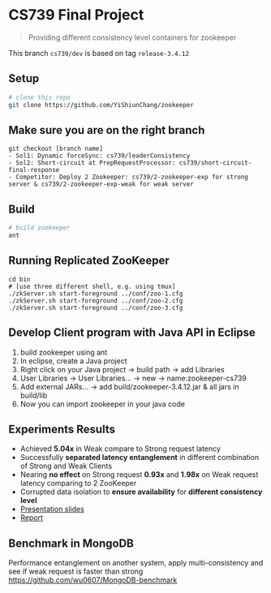 # CS739 Final Project

> Providing different consistency level containers for zookeeper

This branch `cs739/dev` is based on tag `release-3.4.12`

## Setup

```sh
# clone this repo
git clone https://github.com/YiShiunChang/zookeeper
```

## Make sure you are on the right branch
```
git checkout [branch name]
- Sol1: Dynamic forceSync: cs739/leaderConsistency
- Sol2: Short-circuit at PrepRequestProcessor: cs739/short-circuit-final-response
- Competitor: Deploy 2 Zookeeper: cs739/2-zookeeper-exp for strong server & cs739/2-zookeeper-exp-weak for weak server
```

## Build

```sh
# build zookeeper
ant
```

## Running Replicated ZooKeeper

```
cd bin
# [use three different shell, e.g. using tmux]
./zkServer.sh start-foreground ../conf/zoo-1.cfg
./zkServer.sh start-foreground ../conf/zoo-2.cfg
./zkServer.sh start-foreground ../conf/zoo-3.cfg
```


## Develop Client program with Java API in Eclipse
1. build zookeeper using ant
2. In eclipse, create a Java project
3. Right click on your Java project -> build path -> add Libraries
4. User Libraries -> User Libraries... -> new -> name:zookeeper-cs739
5. Add external JARs... -> add build/zookeeper-3.4.12.jar & all jars in build/lib
6. Now you can import zookeeper in your java code


## Experiments Results
- Achieved 	**5.04x** in Weak compare to Strong request latency
- Successfully **separated latency entanglement** in different combination of Strong and Weak Clients
- Nearing **no effect** on Strong request **0.93x** and **1.98x** on Weak request latency comparing to 2 ZooKeeper
- Corrupted data isolation to **ensure availability** for **different consistency level**
- [Presentation slides](./_Report/CS739%20-%20Final%20Presentation.pdf)
- [Report]()


## Benchmark in MongoDB
Performance entanglement on another system, apply multi-consistency and see if weak request is faster than strong
https://github.com/wu0607/MongoDB-benchmark
